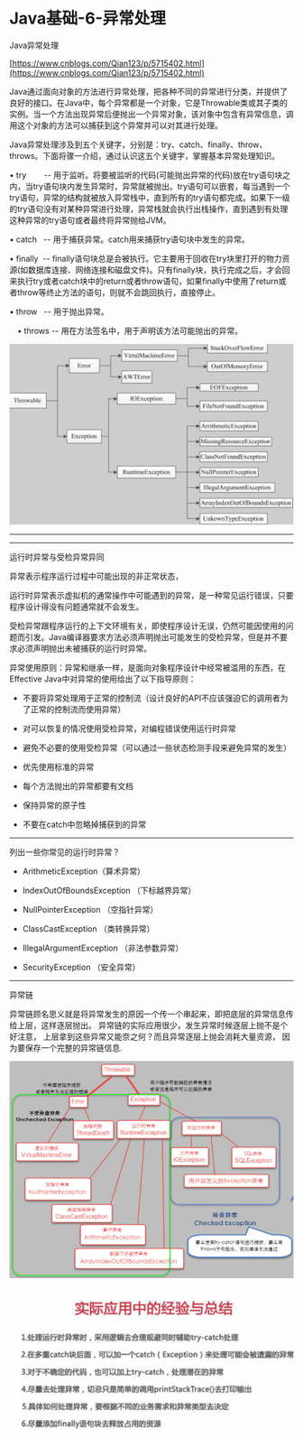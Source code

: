 # Java基础-6-异常处理

Java异常处理

[https://www.cnblogs.com/Qian123/p/5715402.html](https://www.cnblogs.com/Qian123/p/5715402.html)

Java通过面向对象的方法进行异常处理，把各种不同的异常进行分类，并提供了良好的接口。在Java中，每个异常都是一个对象，它是Throwable类或其子类的实例。当一个方法出现异常后便抛出一个异常对象，该对象中包含有异常信息，调用这个对象的方法可以捕获到这个异常并可以对其进行处理。

Java异常处理涉及到五个关键字，分别是：try、catch、finally、throw、throws。下面将骤一介绍，通过认识这五个关键字，掌握基本异常处理知识。

• try        -- 用于监听。将要被监听的代码(可能抛出异常的代码)放在try语句块之内，当try语句块内发生异常时，异常就被抛出。try语句可以嵌套，每当遇到一个try语句，异常的结构就被放入异常栈中，直到所有的try语句都完成。如果下一级的try语句没有对某种异常进行处理，异常栈就会执行出栈操作，直到遇到有处理这种异常的try语句或者最终将异常抛给JVM。

• catch   -- 用于捕获异常。catch用来捕获try语句块中发生的异常。

• finally  -- finally语句块总是会被执行。它主要用于回收在try块里打开的物力资源(如数据库连接、网络连接和磁盘文件)。只有finally块，执行完成之后，才会回来执行try或者catch块中的return或者throw语句，如果finally中使用了return或者throw等终止方法的语句，则就不会跳回执行，直接停止。

• throw   -- 用于抛出异常。

　• throws -- 用在方法签名中，用于声明该方法可能抛出的异常。

![3785b350cc49f6d85e5a73d3fa4d28e7.png](image/3785b350cc49f6d85e5a73d3fa4d28e7.png)

---

---

运行时异常与受检异常异同

异常表示程序运行过程中可能出现的非正常状态，

运行时异常表示虚拟机的通常操作中可能遇到的异常，是一种常见运行错误，只要程序设计得没有问题通常就不会发生。

受检异常跟程序运行的上下文环境有关，即使程序设计无误，仍然可能因使用的问题而引发。Java编译器要求方法必须声明抛出可能发生的受检异常，但是并不要求必须声明抛出未被捕获的运行时异常。

异常使用原则：异常和继承一样，是面向对象程序设计中经常被滥用的东西，在Effective Java中对异常的使用给出了以下指导原则： 

- 不要将异常处理用于正常的控制流（设计良好的API不应该强迫它的调用者为了正常的控制流而使用异常） 

- 对可以恢复的情况使用受检异常，对编程错误使用运行时异常 

- 避免不必要的使用受检异常（可以通过一些状态检测手段来避免异常的发生） 

- 优先使用标准的异常 

- 每个方法抛出的异常都要有文档 

- 保持异常的原子性 

- 不要在catch中忽略掉捕获到的异常

---

列出一些你常见的运行时异常？

- ArithmeticException（算术异常）

- IndexOutOfBoundsException （下标越界异常）  

- NullPointerException （空指针异常）

- ClassCastException （类转换异常） 

- IllegalArgumentException （非法参数异常） 

- SecurityException （安全异常）

---

异常链

异常链顾名思义就是将异常发生的原因一个传一个串起来，即把底层的异常信息传给上层，这样逐层抛出。 异常链的实际应用很少，发生异常时候逐层上抛不是个好注意， 上层拿到这些异常又能奈之何？而且异常逐层上抛会消耗大量资源， 因为要保存一个完整的异常链信息.

![dd0e0633c6b71ce33a1faba56003837d.png](image/dd0e0633c6b71ce33a1faba56003837d.png)

![a4198d46dff5342e924de28a850fc721.png](image/a4198d46dff5342e924de28a850fc721.png)
